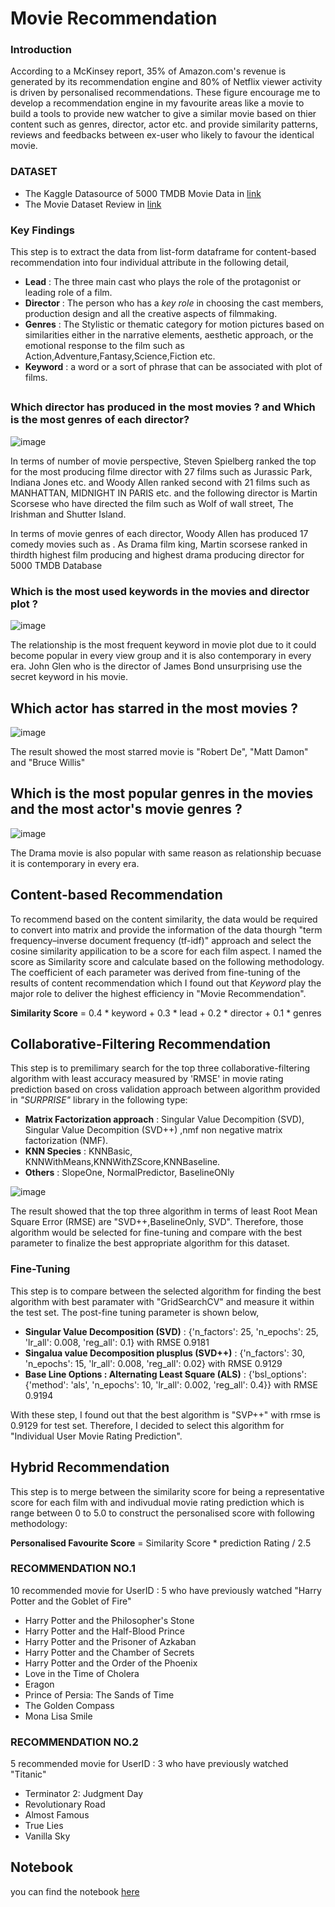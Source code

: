 # Movie Recommendation
### Introduction
According to a McKinsey report, 35% of Amazon.com's revenue is generated by its recommendation engine and 80% of Netflix viewer activity is driven by personalised recommendations. These figure encourage me to develop a recommendation engine in my favourite areas like a movie to build a tools to provide new watcher to give a similar movie based on thier content such as genres, director, actor etc. and provide similarity patterns, reviews and feedbacks between ex-user who likely to favour the identical movie.

### DATASET
- The Kaggle Datasource of 5000 TMDB Movie Data in [link](https://github.com/WarintornNawong/Portfolio/blob/main/Movie_Recommendation/Movie%20Recommendation.ipynb)
- The Movie Dataset Review in [link](https://www.kaggle.com/datasets/rounakbanik/the-movies-dataset)

### Key Findings

This step is to extract the data from list-form dataframe for content-based recommendation into four individual attribute in the following detail,

- **Lead** : The three main cast who plays the role of the protagonist or leading role of a film.
- **Director** : The person who has a *key role* in choosing the cast members, production design and all the creative aspects of filmmaking.
- **Genres** : The Stylistic or thematic category for motion pictures based on similarities either in the narrative elements, aesthetic approach, or the emotional response to the film such as Action,Adventure,Fantasy,Science,Fiction etc.
- **Keyword** : a word or a sort of phrase that can be associated with plot of films.

## 

### Which director has produced in the most movies ? and Which is the most genres of each director? 

![image](https://user-images.githubusercontent.com/104628789/170187177-01ebe607-8ebd-4ea4-9a71-7478aa66f71e.png) 


In terms of number of movie perspective, Steven Spielberg ranked the top for the most producing filme director with 27 films such as Jurassic Park, Indiana Jones etc. and Woody Allen ranked second with 21 films such as MANHATTAN, MIDNIGHT IN PARIS etc. and the following director is 
Martin Scorsese who have directed the film such as Wolf of wall street, The Irishman and Shutter Island. 

In terms of movie genres of each director, Woody Allen has produced 17 comedy movies such as . As Drama film king, Martin scorsese ranked in thirdth highest film producing and highest drama producing director for 5000 TMDB Database

### Which is the most used keywords in the movies and director plot ?

![image](https://user-images.githubusercontent.com/104628789/170187276-0d7a96df-132c-4eeb-92a7-f32ea464a080.png)

The relationship is the most frequent keyword in movie plot due to it could become popular in every view group and it is also contemporary in every era. John Glen who is the director of James Bond  unsurprising use the secret keyword in his movie.

## Which actor has starred in the most movies ? 

![image](https://user-images.githubusercontent.com/104628789/170187407-6b92b695-0f68-4e50-a9e0-5525e1c0702e.png)

The result showed the most starred movie is "Robert De", "Matt Damon" and "Bruce Willis"

## Which is the most popular genres in the movies and the most actor's movie genres ?

![image](https://user-images.githubusercontent.com/104628789/170188088-f2f648a2-3977-4ae1-b7cf-b370a97d9c34.png)

The Drama movie is also popular with same reason as relationship becuase it is contemporary in every era.  

## Content-based Recommendation
To recommend based on the content similarity, the data would be required to convert into matrix and provide the information of the data thourgh "term frequency–inverse document frequency (tf-idf)" approach and select the cosine similarity appilication to be a score for each film aspect. I named the score as Similarity score and calculate based on the following methodology. The coefficient of each parameter was derived from fine-tuning of the results of content recommendation which I found out that *Keyword* play the major role to deliver the highest efficiency in "Movie Recommendation".

**Similarity Score** = 0.4 * keyword + 0.3 * lead + 0.2 * director + 0.1 * genres

## Collaborative-Filtering Recommendation

 This step is to premilimary search for the top three collaborative-filtering algorithm with least accuracy measured by 'RMSE' in movie rating prediction based on cross validation approach between algorithm provided in *"SURPRISE"* library in the following type:
- **Matrix Factorization approach** : Singular Value Decompition (SVD), Singular Value Decompition (SVD++) ,nmf non negative matrix factorization (NMF).
- **KNN Species** : KNNBasic, KNNWithMeans,KNNWithZScore,KNNBaseline.
- **Others** : SlopeOne, NormalPredictor, BaselineONly


![image](https://user-images.githubusercontent.com/104628789/170188578-94ac9def-bb1e-48e9-b4b0-1a96554bb478.png)

   The result showed that the top three algorithm in terms of least Root Mean Square Error (RMSE) are "SVD++,BaselineOnly, SVD". Therefore, those algorithm would be selected for fine-tuning and compare with the best parameter to finalize the best appropriate algorithm for this dataset.

### Fine-Tuning
This step is to compare between the selected algorithm for finding the best algorithm with best paramater with "GridSearchCV" and measure it within the test set. The post-fine tuning parameter is shown below, 

- **Singular Value Decomposition (SVD)** : {'n_factors': 25, 'n_epochs': 25, 'lr_all': 0.008, 'reg_all': 0.1} with RMSE 0.9181
- **Singalua value Decomposition plusplus (SVD++)** : {'n_factors': 30, 'n_epochs': 15, 'lr_all': 0.008, 'reg_all': 0.02} with RMSE 0.9129
- **Base Line Options : Alternating Least Square (ALS)** : {'bsl_options': {'method': 'als', 'n_epochs': 10, 'lr_all': 0.002, 'reg_all': 0.4}} with RMSE 0.9194

With these step, I found out that the best algorithm is "SVP++" with rmse is 0.9129 for test set. Therefore, I decided to select this algorithm for "Individual User Movie Rating Prediction".

## Hybrid Recommendation
This step is to merge between the similarity score for being a representative score for each film with and indivudual movie rating prediction which is range between 0 to 5.0 to construct the personalised score with following methodology:

**Personalised Favourite Score** = Similarity Score * prediction Rating / 2.5

### RECOMMENDATION NO.1

10 recommended movie for UserID : 5 who have previously watched "Harry Potter and the Goblet of Fire"

- Harry Potter and the Philosopher's Stone
- Harry Potter and the Half-Blood Prince
- Harry Potter and the Prisoner of Azkaban
- Harry Potter and the Chamber of Secrets
- Harry Potter and the Order of the Phoenix
- Love in the Time of Cholera
- Eragon
- Prince of Persia: The Sands of Time
- The Golden Compass
- Mona Lisa Smile

### RECOMMENDATION NO.2
5 recommended movie for UserID : 3 who have previously watched "Titanic"

- Terminator 2: Judgment Day
- Revolutionary Road
- Almost Famous
- True Lies
- Vanilla Sky
       
## Notebook
you can find the notebook [here](https://github.com/WarintornNawong/Portfolio/blob/main/Movie_Recommendation/Movie%20Recommendation.ipynb)


